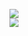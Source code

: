 [![](https://img.shields.io/badge/Made%20With-Github%20Spray-lightgrey.svg?style=for-the-badge&logo=github)](https://github.com/Annihil/github-spray#3663)  
[![](https://i.imgur.com/2DrTn0Z.gif)](https://github.com/Annihil/github-spray)